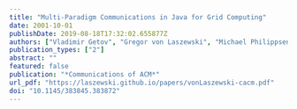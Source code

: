 ```yaml
---
title: "Multi-Paradigm Communications in Java for Grid Computing"
date: 2001-10-01
publishDate: 2019-08-18T17:32:02.655877Z
authors: ["Vladimir Getov", "Gregor von Laszewski", "Michael Philippsen", "Ian Foster"]
publication_types: ["2"]
abstract: ""
featured: false
publication: "*Communications of ACM*"
url_pdf: "https://laszewski.github.io/papers/vonLaszewski-cacm.pdf"
doi: "10.1145/383845.383872"
---
```


